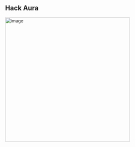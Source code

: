 ## Hack Aura
<img width="400" alt="image" src="https://github.com/user-attachments/assets/958d36b8-b468-4709-9fe3-e77f0b0602e7">
